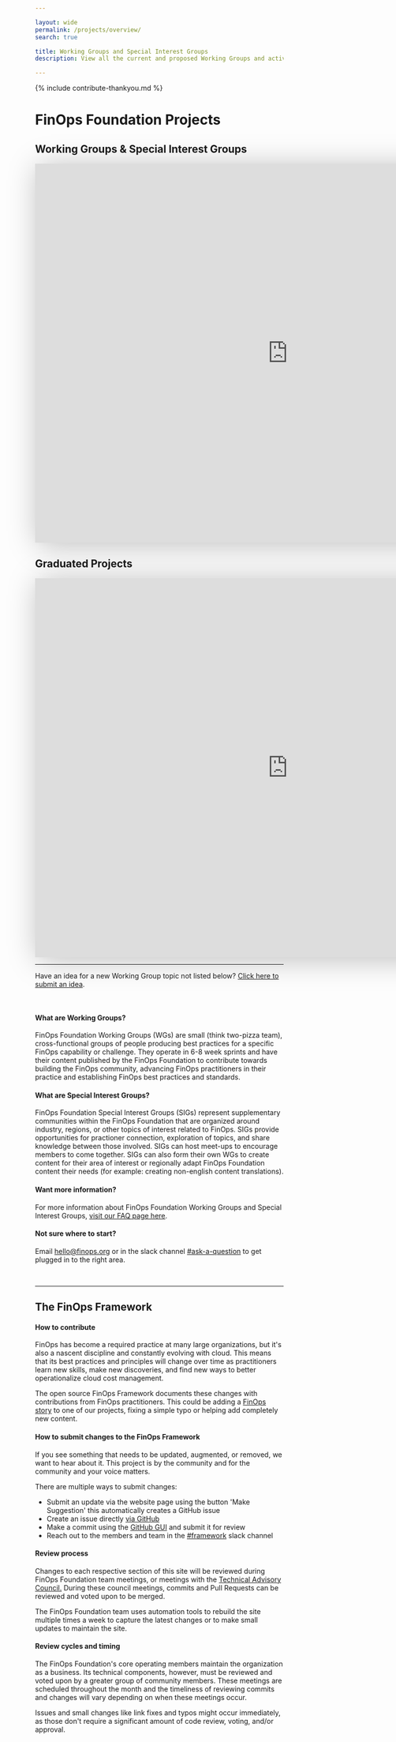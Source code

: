 ```yaml
---

layout: wide
permalink: /projects/overview/
search: true

title: Working Groups and Special Interest Groups
description: View all the current and proposed Working Groups and active Special Interest Groups at the FinOps Foundation.

---
```


<div id="ty-contribute" class="hidden">
  {% include contribute-thankyou.md %}
</div>

# FinOps Foundation Projects

## Working Groups & Special Interest Groups

<iframe class="my-10" src="https://view.monday.com/embed/1651792390-3d433c56d728fe7a95e551575f96ed9d?r=use1" width=1024 height=768 style="border: 0; box-shadow: 5px 5px 56px 0px rgba(0,0,0,0.25);"></iframe>

## Graduated Projects

<iframe src="https://view.monday.com/embed/3260029107-eaaf443f817e96f6e42415f681cbad06?r=use1" width=1024 height=768 style="border: 0; box-shadow: 5px 5px 56px 0px rgba(0,0,0,0.25);"></iframe>

___

Have an idea for a new Working Group topic not listed below?   [Click here to submit an idea](https://forms.monday.com/forms/db4205de73d08ebbf7bd2151ce89a1a5?r=use1).

<br/>

#### What are Working Groups?
FinOps Foundation Working Groups (WGs) are small (think two-pizza team), cross-functional groups of people producing best practices for a specific FinOps capability or challenge.  They operate in 6-8 week sprints and have their content published by the FinOps Foundation to contribute towards building the FinOps community, advancing FinOps practitioners in their practice and establishing FinOps best practices and standards.


#### What are Special Interest Groups?
FinOps Foundation Special Interest Groups (SIGs) represent supplementary communities within the FinOps Foundation that are organized around industry, regions, or other topics of interest related to FinOps. SIGs provide opportunities for practioner connection, exploration of topics, and share knowledge between those involved.  SIGs can host meet-ups to encourage members to come together.  SIGs can also form their own WGs to create content for their area of interest or regionally adapt FinOps Foundation content their needs (for example: creating non-english content translations).


#### Want more information?
For more information about FinOps Foundation Working Groups and Special Interest Groups, [visit our FAQ page here](/projects/projects_faq/).


#### Not sure where to start?  
Email <hello@finops.org> or in the slack channel [#ask-a-question](https://finopsfoundation.slack.com/archives/C02EEAUTPGV) to get plugged in to the right area.

<br/>

___

## The FinOps Framework

#### How to contribute
FinOps has become a required practice at many large organizations, but it's also a nascent discipline and constantly evolving with cloud. This means that its best practices and principles will change over time as practitioners learn new skills, make new discoveries, and find new ways to better operationalize cloud cost management.

The open source FinOps Framework documents these changes with contributions from FinOps practitioners. This could be adding a [FinOps story](/resources/stories/) to one of our projects, fixing a simple typo or helping add completely new content.

#### How to submit changes to the FinOps Framework

If you see something that needs to be updated, augmented, or removed, we want to hear about it. This project is by the community and for the community and your voice matters.

There are multiple ways to submit changes:
* Submit an update via the website page using the button 'Make Suggestion' this automatically creates a GitHub issue
* Create an issue directly [via GitHub](https://github.com/finopsfoundation/framework/issues)
* Make a commit using the [GitHub GUI](https://github.com/finopsfoundation/framework) and submit it for review
* Reach out to the members and team in the [#framework](https://finopsfoundation.slack.com/archives/C01UANLEPDW) slack channel


#### Review process

Changes to each respective section of this site will be reviewed during FinOps Foundation team meetings, or meetings with the [Technical Advisory Council.](https://www.finops.org/about/) During these council meetings, commits and Pull Requests can be reviewed and voted upon to be merged.

The FinOps Foundation team uses automation tools to rebuild the site multiple times a week to capture the latest changes or to make small updates to maintain the site.

#### Review cycles and timing

The FinOps Foundation's core operating members maintain the organization as a business. Its technical components, however, must be reviewed and voted upon by a greater group of community members. These meetings are scheduled throughout the month and the timeliness of reviewing commits and changes will vary depending on when these meetings occur.

Issues and small changes like link fixes and typos might occur immediately, as those don't require a significant amount of code review, voting, and/or approval.
